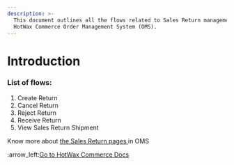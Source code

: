```yaml
---
description: >-
  This document outlines all the flows related to Sales Return management in the
  HotWax Commerce Order Management System (OMS).
---
```


# Introduction

### List of flows:&#x20;

1. Create Return
2. Cancel Return
3. Reject Return
4. Receive Return
5. View Sales Return Shipment

Know more about [the Sales Return pages](http://127.0.0.1:5000/s/oLmQzGATywYkwiU9sCat/order-management/sales-returns)[ ](http://127.0.0.1:5000/s/oLmQzGATywYkwiU9sCat/procurement/purchase-order)in OMS



:arrow\_left:[Go to HotWax Commerce Docs](http://127.0.0.1:5000/o/l53nGvPQLhOHrKCP9HTG/s/TefRnbhmBjhScpq172vl/)
